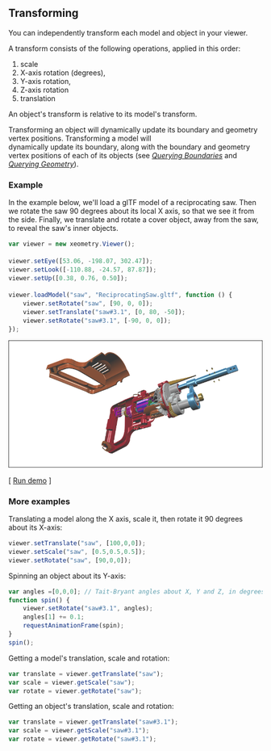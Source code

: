 ## Transforming

You can independently transform each model and object in your viewer.

A transform consists of the following operations, applied in this order:

1. scale
2. X-axis rotation \(degrees\),
3. Y-axis rotation,
4. Z-axis rotation
5. translation

An object's transform is relative to its model's transform.

Transforming an object will dynamically update its boundary and geometry vertex positions. Transforming a model will  
dynamically update its boundary, along with the boundary and geometry vertex positions of each of its objects \(see [_Querying Boundaries_](queryingBoundaries.md) and [_Querying Geometry_](queryingGeometry.md)\).

### Example

In the example below, we'll load a glTF model of a reciprocating saw. Then we rotate the saw 90 degrees about its local X axis, so that we see it from the side. Finally, we translate and rotate a cover object,  away from the saw, to reveal the saw's inner objects.

```javascript
var viewer = new xeometry.Viewer();

viewer.setEye([53.06, -198.07, 302.47]);
viewer.setLook([-110.88, -24.57, 87.87]);
viewer.setUp([0.38, 0.76, 0.50]);

viewer.loadModel("saw", "ReciprocatingSaw.gltf", function () {
    viewer.setRotate("saw", [90, 0, 0]);
    viewer.setTranslate("saw#3.1", [0, 80, -50]);
    viewer.setRotate("saw#3.1", [-90, 0, 0]);
});
```

[![](/assets/transforms.png)](http://xeolabs.com/xeometry/examples/#effects_transforming)

\[ [Run demo](http://xeolabs.com/xeometry/examples/#effects_transforming) \]

### More examples

Translating a model along the X axis, scale it, then rotate it 90 degrees about its X-axis:

```javascript
viewer.setTranslate("saw", [100,0,0]);
viewer.setScale("saw", [0.5,0.5,0.5]);
viewer.setRotate("saw", [90,0,0]);
```

Spinning an object about its Y-axis:

```javascript
var angles =[0,0,0]; // Tait-Bryant angles about X, Y and Z, in degrees
function spin() {
    viewer.setRotate("saw#3.1", angles);
    angles[1] += 0.1;
    requestAnimationFrame(spin);
}
spin();
```

Getting a model's translation, scale and rotation:

```javascript
var translate = viewer.getTranslate("saw");
var scale = viewer.getScale("saw");
var rotate = viewer.getRotate("saw");
```

Getting an object's translation, scale and rotation:

```javascript
var translate = viewer.getTranslate("saw#3.1");
var scale = viewer.getScale("saw#3.1");
var rotate = viewer.getRotate("saw#3.1");
```



